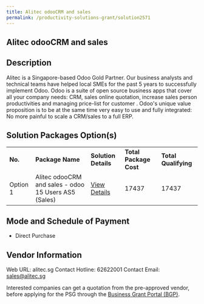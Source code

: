 ```yaml
---
title: Alitec odooCRM and sales
permalink: /productivity-solutions-grant/solution2571
---
```


## Alitec odooCRM and sales

## Description

Alitec is a Singapore-based Odoo Gold Partner. Our business analysts and technical teams have helped local SMEs for the past 5 years to successfully implement Odoo. Odoo is a suite of open source business apps that cover all your company needs: CRM, sales online quotation, increase sales person productivities and managing price-list for customer . Odoo's unique value proposition is to be at the same time very easy to use and fully integrated: No more painful to scale a CRM/sales to a full ERP.

## Solution Packages Option(s)

<table>
<tr>
<td><b>No.</b></td>
<td><b>Package Name</b></td>
<td><b>Solution Details</b></td>
<td><b>Total Package Cost</b></td>
<td><b>Total Qualifying</b></td>
</tr>
<tr>
<td>Option 1</td>
<td>Alitec odooCRM and sales - odoo 15 Users AS5 (Sales)</td>
<td><a href='https://www.gobusiness.gov.sg/images/psg/Alitec_20200759_Desensitised_Annex_3_Part_5.pdf'>View Details</a></td>
<td>17437</td>
<td>17437</td>
</tr>
</table>

## Mode and Schedule of Payment

 - Direct Purchase

## Vendor Information

 Web URL: alitec.sg 
Contact Hotline: 62622001 
Contact Email: sales@alitec.sg 


Interested companies can get a quotation from the pre-approved vendor, before applying for the PSG through the <a href='https://www.businessgrants.gov.sg/'>Business Grant Portal (BGP)</a>.
